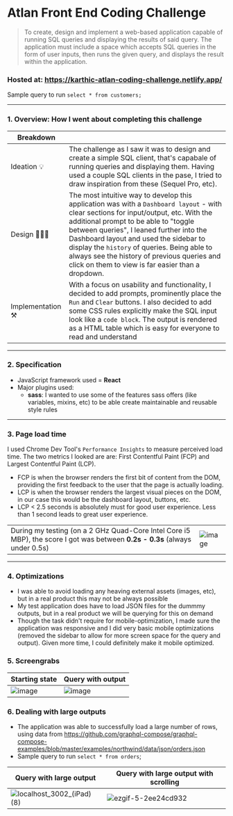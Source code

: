 # Atlan Front End Coding Challenge

> To create, design and implement a web-based application capable of running SQL queries and displaying the results of said query. The application must include a space which accepts SQL queries in the form of user inputs, then runs the given query, and displays the result within the application.

### Hosted at: https://karthic-atlan-coding-challenge.netlify.app/

Sample query to run `select * from customers;`

----------

### 1. Overview: How I went about completing this challenge

| Breakdown  |   |
|---|---|
| Ideation 💡  |  The challenge as I saw it was to design and create a simple SQL client, that's capabale of running queries and displaying them. Having used a couple SQL clients in the pase, I tried to draw inspiration from these (Sequel Pro, etc).  |
| Design 🧑🏻‍🎨  | The most intuitive way to develop this application was with a `Dashboard layout` - with clear sections for input/output, etc. With the additional prompt to be able to "toggle between queries", I leaned further into the Dashboard layout and used the sidebar to display the `history` of queries. Being able to always see the history of previous queries and click on them to view is far easier than a dropdown.  |
| Implementation ⚒️   |  With a focus on usability and functionality, I decided to add prompts, prominently place the `Run` and `Clear` buttons. I also decided to add some CSS rules explicitly make the SQL input look like a `code block`. The output is rendered as a HTML table which is easy for everyone to read and understand |


----------


### 2. Specification

- JavaScript framework used = **React**
- Major plugins used:
  - **sass**: I wanted to use some of the features sass offers (like variables, mixins, etc) to be able create maintainable and reusable style rules


----------


### 3. Page load time

I used Chrome Dev Tool's `Performance Insights` to measure perceived load time. The two metrics I looked are are: First Contentful Paint (FCP) and Largest Contentful Paint (LCP).
- FCP is when the browser renders the first bit of content from the DOM, providing the first feedback to the user that the page is actually loading.
- LCP is when the browser renders the largest visual pieces on the DOM, in our case this would be the dashboard layout, buttons, etc.
- LCP < 2.5 seconds is absolutely must for good user experience. Less than 1 second leads to great user experience.


|   |   |
|---|---|
| During my testing (on a 2 GHz Quad-Core Intel Core i5 MBP), the score I got was between **0.2s - 0.3s** (always under 0.5s)   |  ![image](https://user-images.githubusercontent.com/8691395/171365937-e4f24bec-6ee5-4297-85f0-f331bd203a8b.png) |


----------

### 4. Optimizations

- I was able to avoid loading any heaving external assets (images, etc), but in a real product this may not be always possible
- My test application does have to load JSON files for the dummmy outputs, but in a real product we will be querying for this on demand
- Though the task didn't require for mobile-optimization, I made sure the application was responsive and I did very basic mobile optimizations (removed the sidebar to allow for more screen space for the query and output). Given more time, I could definitely make it mobile optimized.



### 5. Screengrabs

| Starting state  | Query with output |
|---|---|
| ![image](https://user-images.githubusercontent.com/8691395/171362263-404ddf9c-2aed-4677-9d91-be6e659895a6.png) | ![image](https://user-images.githubusercontent.com/8691395/171362311-9bd4b604-dad8-4814-8456-745eb38742fd.png) |


### 6. Dealing with large outputs
- The application was able to successfully load a large number of rows, using data from https://github.com/graphql-compose/graphql-compose-examples/blob/master/examples/northwind/data/json/orders.json
- Sample query to run `select * from orders`;

|  Query with large output |   Query with large output with scrolling |
|---|---|
| ![localhost_3002_(iPad) (8)](https://user-images.githubusercontent.com/8691395/171368792-89c35ff7-7b07-4f35-99ba-f2fe4ecd3b00.png) |  ![ezgif-5-2ee24cd932](https://user-images.githubusercontent.com/8691395/171369275-68fd243c-b8e8-4e00-acda-ee4974172921.gif) |

